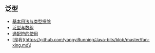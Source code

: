 ## 泛型

* [基本用法与类型擦除](https://segmentfault.com/a/1190000005179142)
* [泛型与数组](https://segmentfault.com/a/1190000005179147)
* [通配符的使用](https://segmentfault.com/a/1190000005337789)
* [是我](https://github.com/yangyiRunning/Java-bits/blob/master/fan-xing.md\)



